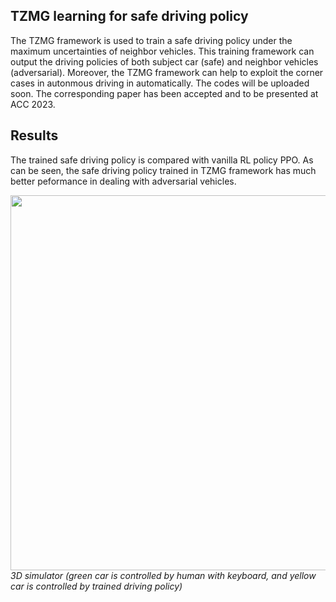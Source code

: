 ## TZMG learning for safe driving policy

The TZMG framework is used to train a safe driving policy under the maximum uncertainties of neighbor vehicles. This training framework can output the driving policies of both subject car (safe) and neighbor vehicles (adversarial). Moreover, the TZMG framework can help to exploit the corner cases in autonmous driving in automatically. The codes will be uploaded soon. The corresponding paper has been accepted and to be presented at ACC 2023. 



## Results
The trained safe driving policy is compared with vanilla RL policy PPO. As can be seen, the safe driving policy trained in TZMG framework has much better peformance in dealing with adversarial vehicles. 

<p>
    <img src="carla_simulator.gif" width="600"/>
    <em>3D simulator (green car is controlled by human with keyboard, and yellow car is controlled by trained driving policy)</em>
</p>
